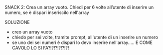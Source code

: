 SNACK 2:
Crea un array vuoto.
Chiedi per 6 volte all’utente di inserire un numero, se è dispari inseriscilo nell'array

SOLUZIONE
- creo un array vuoto
- chiedo per sei volte, tramite prompt, all'utente di un inserire un numero
- se uno dei sei numeri è dispari lo devo inserire nell'array..... E COME CAVOLO LO SI FA?!?!?!?!?!?!